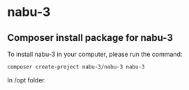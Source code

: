 # nabu-3
## Composer install package for nabu-3
To install nabu-3 in your computer, please run the command:

```bash
composer create-project nabu-3/nabu-3 nabu-3
```

In /opt folder.
